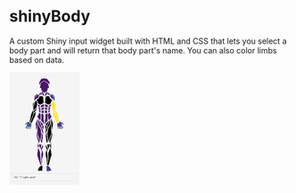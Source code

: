 
# shinyBody

<!-- badges: start -->
<!-- badges: end -->

A custom Shiny input widget built with HTML and CSS that lets you select a body part and will return that body part's name.
You can also color limbs based on data.

<img src="inst/images/README_image.png" width="25%" height="25%">
